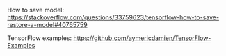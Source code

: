 How to save model:
https://stackoverflow.com/questions/33759623/tensorflow-how-to-save-restore-a-model#40765759

TensorFlow examples:
https://github.com/aymericdamien/TensorFlow-Examples
